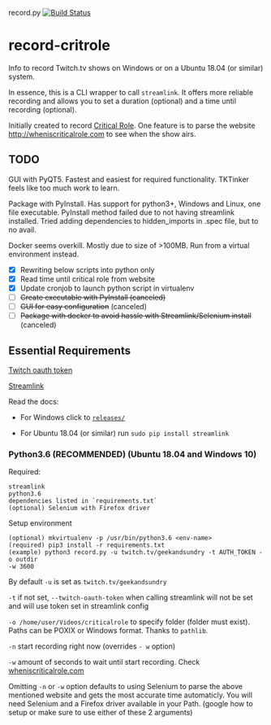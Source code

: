 record.py [![Build Status](https://travis-ci.com/MoskiMBA/record-critrole.svg?branch=master)](https://travis-ci.com/MoskiMBA/record-critrole)
# record-critrole
Info to record Twitch.tv shows on Windows or on a Ubuntu 18.04 (or similar)
system.

In essence, this is a CLI wrapper to call `streamlink`. It offers more reliable
recording and allows you to set a duration (optional) and a time until
recording (optional).

Initially created to record [Critical Role](https://critrole.com). One feature is to parse the website http://wheniscriticalrole.com to see when the show airs.


## TODO

GUI with PyQT5. Fastest and easiest for required functionality. TKTinker feels
like too much work to learn.

Package with PyInstall. Has support for python3+, Windows and Linux, one file
executable. PyInstall method failed due to not having streamlink installed.
Tried adding dependencies to hidden_imports in .spec file, but to no avail.

Docker seems overkill. Mostly due to size of >100MB. Run from a virtual environment instead. 

- [x] Rewriting below scripts into python only
- [x] Read time until critical role from website
- [x] Update cronjob to launch python script in virtualenv
- [ ] ~~Create executable with PyInstall (canceled)~~
- [ ] ~~GUI for easy configuration~~ (canceled)
- [ ] ~~Package with docker to avoid hassle with Streamlink/Selenium install~~ (canceled)

## Essential Requirements
[Twitch oauth token](https://twitchapps.com/tmi/)

[Streamlink](https://github.com/streamlink/streamlink)

Read the docs:
* For Windows click to [`releases/`](https://github.com/streamlink/streamlink/releases)

* For Ubuntu 18.04 (or similar) run `sudo pip install streamlink`

### Python3.6 (**RECOMMENDED**) (Ubuntu 18.04 and Windows 10)

Required:
```
streamlink
python3.6 
dependencies listed in `requirements.txt` 
(optional) Selenium with Firefox driver
```

Setup environment
```
(optional) mkvirtualenv -p /usr/bin/python3.6 <env-name> 
(required) pip3 install -r requirements.txt
(example) python3 record.py -u twitch.tv/geekandsundry -t AUTH_TOKEN -o outdir
-w 3600
```
By default `-u` is set as `twitch.tv/geekandsundry`

`-t` if not set, `--twitch-oauth-token` when calling streamlink will not be set and will use token set in streamlink config

`-o /home/user/Videos/criticalrole` to specify folder (folder must exist). Paths can be POXIX or Windows format. Thanks to `pathlib`.

`-n` start recording right now (overrides `- w` option)

`-w` amount of seconds to wait until start recording. Check
[wheniscriticalrole.com](https://wheniscriticalrole.com)

Omitting `-n` or `-w` option defaults to using Selenium to parse the above
mentioned website and gets the most accurate time automaticly. You will need
Selenium and a Firefox driver available in your Path. (google how to setup or
make sure to use either of these 2 arguments)

